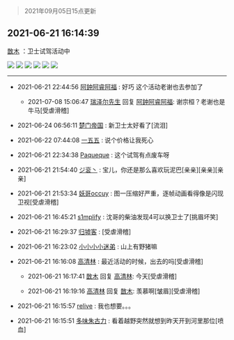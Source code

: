 > 2021年09月05日15点更新
<link rel="stylesheet" href="https://cdn.jsdelivr.net/gh/taotie6/sampleJSON@main/css/photo_show.css">


 ## 2021-06-21 16:14:39 

 [㪚木](https://www.coolapk.com/feed/27912124?shareKey=YjQ5Nzc1YmViMTkwNjEzMTc4MWE~) ：卫士试驾活动中 

<div class="album">
<img class="img-item" src="http://image.coolapk.com/feed/2021/0621/16/1081091_4e0404f2_3263_3565@672x378.gif" />
<img class="img-item" src="http://image.coolapk.com/feed/2021/0621/16/1081091_9c9766a7_3263_3567@672x378.gif" />
<img class="img-item" src="http://image.coolapk.com/feed/2021/0621/16/1081091_8d2e28a9_3263_3569@2714x1527.jpeg" />
<img class="img-item" src="http://image.coolapk.com/feed/2021/0621/16/1081091_d2334be1_3263_3571@1919x1080.jpeg" />
<img class="img-item" src="http://image.coolapk.com/feed/2021/0621/16/1081091_51a9f902_3263_3573@2714x1527.jpeg" />
<img class="img-item" src="http://image.coolapk.com/feed/2021/0621/16/1081091_44fad2cb_3263_3575@2714x1527.jpeg" />
</div>

 ------- 

- 2021-06-21 22:44:56 [阿鈡阿睿阿福](uid=1466987) : 好巧 这个活动老谢也去参加了 

    - 2021-07-08 15:06:47 [瑞泽尔先生](uid=3177670) 回复 [阿鈡阿睿阿福](uid=1466987): 谢宗桓？老谢也是牛马[受虐滑稽] 

- 2021-06-24 06:56:11 [楚门帝国](uid=1551482) : 新卫士太好看了[流泪] 

- 2021-06-22 07:44:08 [一五五](uid=2082710) : 说个价格让我死心 

- 2021-06-21 22:34:38 [Paqueque](uid=685582) : 这个试驾有点废车呀 

- 2021-06-21 21:54:40 [ジ衮丶](uid=494451) : 宝儿，你还是那么喜欢玩泥巴[亲亲][亲亲][亲亲] 

- 2021-06-21 21:53:34 [妖哥occuy](uid=1388591) : 图一压缩好严重，逐帧动画看得像是闪现卫视[受虐滑稽] 

- 2021-06-21 16:45:21 [s1mplify](uid=1732022) : 沈哥的柴油发现4可以换卫士了[挑眉坏笑] 

- 2021-06-21 16:29:37 [归墟客](uid=3287587) : [受虐滑稽] 

- 2021-06-21 16:23:02 [小小小小迷弟](uid=4594775) : 山上有野猪嘛 

- 2021-06-21 16:16:08 [高清林](uid=8114305) : 最近活动的时候，出去的吗[受虐滑稽] 

    - 2021-06-21 16:17:41 [㪚木](uid=1081091) 回复 [高清林](uid=8114305): 今天[受虐滑稽] 

    - 2021-06-21 16:19:16 [高清林](uid=8114305) 回复 [㪚木](uid=1081091): 羡慕啊[皱眉][受虐滑稽] 

- 2021-06-21 16:15:57 [relive](uid=1401589) : 我也想要。。。 

- 2021-06-21 16:15:51 [多味朱古力](uid=1614110) : 看着越野突然就想到昨天开到河里那位[喷血] 

